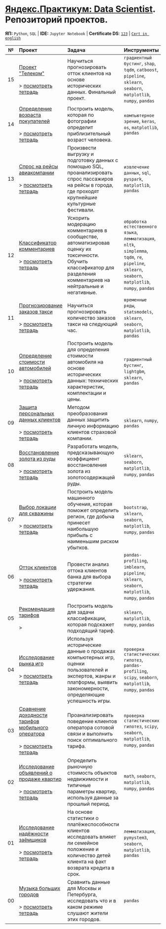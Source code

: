 # [Яндекс.Практикум: Data Scientist](https://praktikum.yandex.ru/data-scientist). Репозиторий проектов.


**ЯП:** `Python`, `SQL` | 
**IDE:** `Jupyter Notebook` |
**Certificate DS**: [`123`]() |
[`Cert in english`]()

| №  | Проект | Задача | Инструменты |
| -  | :----- | :----- | :---------- | 
| 15 | [Проект "Телеком"](/15-telecom-project) <br/><br/>> [посмотреть тетрадь](ссылка) | Научиться прогнозировать отток клиентов на основе исторических данных. Финальный проект. | `градиентный бустинг`, `shap`, `tqdm`, `catboost`, `pipeline`, `sklearn`, `seaborn`, `matplotlib`, `numpy`, `pandas` |
| 14 | [Определение возраста покупателей](/14-age-recognition) <br/><br/>> [посмотреть тетрадь](ссылка) | Построить модель, которая по фотографии определит приблизительный возраст человека. | `компьютерное зрение`, `keras`, `os`, `matplotlib`, `pandas` |
| 13 | [Спрос на рейсы авиакомпании](/13-airline-demand-research) <br/><br/>> [посмотреть тетрадь](ссылка) | Произвести выгрузку и подготовку данных с помощью SQL, проанализировать спрос пассажиров на рейсы в города, где проходят крупнейшие культурные фестивали. | `извлечение данных`, `sql`, `pyspark`, `matplotlib`, `pandas` |
| 12 | [Классификатор комментариев](/12-comments-classification) <br/><br/>> [посмотреть тетрадь](ссылка) | Ускорить модерацию комментариев в сообществе, автоматизировав оценку их токсичности. Обучить классификатор для разделения комментариев на нейтральные и негативные. | `обработка естественного языка`, `лемматизация`, `nltk`, `simplemma`, `tqdm`, `re`, `pipeline`, `sklearn`, `seaborn`, `matplotlib`, `numpy`, `pandas` |
| 11 | [Прогнозирование заказов такси](/11-taxi-orders-forecast) <br/><br/>> [посмотреть тетрадь](ссылка) | Научиться прогнозировать количество заказов такси на следующий час. | `временные ряды`, `statsmodels`, `sklearn`, `seaborn`, `matplotlib`, `pandas` |
| 10 | [Определение стоимости автомобилей](/10-car-price-prediction) <br/><br/>> [посмотреть тетрадь](ссылка) | Построить модель для определения стоимости автомобиля на основе исторических данных: технических характеристик, комплектации и цены. | `градиентный бустинг`, `lightgbm`, `sklearn`, `pandas` |
| 09 | [Защита персональных данных клиентов](/09-personal-data-protection) <br/><br/>> [посмотреть тетрадь](ссылка) | Методом преобразования данных защитить личную информацию клиентов страховой компании. | `sklearn`, `numpy`, `pandas` |
| 08 | [Восстановление золота из руды](/08-gold-recovery-prediction) <br/><br/>> [посмотреть тетрадь](ссылка) | Разработать модель, предсказывающую коэффициент восстановления золота из золотосодержащей руды. | `sklearn`, `seaborn`, `matplotlib`, `numpy`, `pandas` |
| 07 | [Выбор локации для скважины](/07-oil-wells-location-research) <br/><br/>> [посмотреть тетрадь](ссылка) | Построить модель машинного обучения, которая поможет определить регион, где добыча принесет наибольшую прибыль с наименьшим риском убытков. | `bootstrap`, `sklearn`, `seaborn`, `matplotlib`, `numpy`, `pandas` |
| 06 | [Отток клиентов](/06-bank-customer-churn) <br/><br/>> [посмотреть тетрадь](ссылка) | Провести анализ оттока клиентов банка для выбора стратегии удержания. | `pandas-profiling`, `imblearn`, `pipeline`, `sklearn`, `seaborn`, `matplotlib`, `numpy`, `pandas` |
| 05 | [Рекомендация тарифов](/2) <br/><br/>> | Построить модель для задачи классификации, которая подскажет подходящий тариф. | `sklearn`, `matplotlib`, `numpy`, `pandas` |
| 04 | [Исследование рынка игр](/04-game-market-research) <br/><br/>> [посмотреть тетрадь](ссылка) | Используя исторические данные о продажах компьютерных игр, оценки пользователей и экспертов, жанры и платформы, выявить закономерности, определяющие успешность игры. | `проверка статистических гипотез`, `pandas-profiling`, `scipy`, `seaborn`, `matplotlib`, `numpy`, `pandas` |
| 03 | [Сравнение доходности тарифов мобильного оператора](/03-telecom-rates-comparison) <br/><br/>> [посмотреть тетрадь](ссылка) | Проанализировать поведение клиентов оператора сотовой связи и выполнить поиск оптимального тарифа. | `проверка статистических гипотез`, `scipy`, `seaborn`, `matplotlib`, `numpy`, `pandas` |
| 02 | [Исследование объявлений о продаже квартир](/02-real-estate-market-analysis) <br/><br/>> [посмотреть тетрадь](ссылка) | Определить рыночную стоимость объектов недвижимости и типичные параметры квартир, используя данные за прошлый период. | `math`, `seaborn`, `matplotlib`, `numpy`, `pandas` |
| 01 | [Исследование надёжности заёмщиков](/01-borrowers-reliability-research) <br/><br/>> [посмотреть тетрадь](ссылка) | На основе статистики о платёжеспособности клиентов исследовать влияет ли семейное положение и количество детей клиента на факт возврата кредита в срок. | `лемматизация`, `pymystem3`, `seaborn`, `matplotlib`, `pandas` |
| 00 | [Музыка больших городов](/00-big-cities-music) <br/><br/>> [посмотреть тетрадь](ссылка) | Сравнить данные для Москвы и Петербурга, исследовать что и в каком режиме слушают жители этих городов. | `pandas` |
